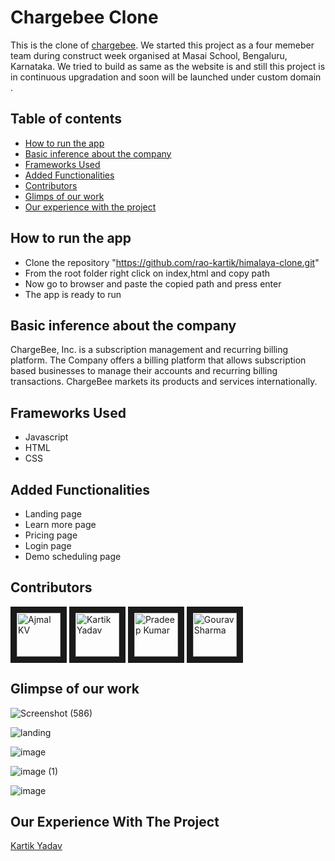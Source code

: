 
# Chargebee Clone

This is the clone of [chargebee](www.chargebee.com). We started this project as a four memeber team during construct week organised at Masai School, Bengaluru, Karnataka. We tried to build as same as the website is and still this project is in continuous upgradation and soon will be launched under custom domain .

## Table of contents

* [How to run the app](#how-to-run-the-app)
* [Basic inference about the company](#basic-inference-about-the-company)
* [Frameworks Used](#frameworks-used)
* [Added Functionalities](#added-functionalities)
* [Contributors](#contributors)
* [Glimps of our work](#glimpse-of-our-work)
* [Our experience with the project ](#our-experience-with-the-project)

## How to run the app
* Clone the repository "https://github.com/rao-kartik/himalaya-clone.git"
* From the root folder right click on index,html and copy path
* Now go to browser and paste the copied path and press enter
* The app is ready to run

## Basic inference about the company

ChargeBee, Inc. is a subscription management and recurring billing platform. The Company offers a billing platform that allows subscription based businesses to manage their accounts and recurring billing transactions. ChargeBee markets its products and services internationally.

## Frameworks Used

* Javascript
* HTML
* CSS

## Added Functionalities
* Landing page
* Learn more page
* Pricing page
* Login page
* Demo scheduling page

## Contributors

<a href="../../../../kiranjolisa" target="_blank"><img src="https://avatars.githubusercontent.com/u/47073765?v=4" alt="Ajmal KV" width="70" height="70" border="10" /></a> 
<a href="../../../../rao-kartik" target="_blank"><img src="https://avatars.githubusercontent.com/u/77038631?s=400&v=4" alt="Kartik Yadav" width="70" height="70" border="10" /></a>
<a href="../../../../pradeepkmr500" target="_blank"><img src="https://avatars.githubusercontent.com/u/77039533?v=4" alt="Pradeep Kumar" width="70" height="70" border="10" /></a> 
<a href="../../../../gouravsharma27" target="_blank"><img src="https://avatars.githubusercontent.com/u/77039064?v=4" alt="Gourav Sharma" width="70" height="70" border="10" /></a> 

## Glimpse of our work

![Screenshot (586)](https://user-images.githubusercontent.com/47073765/107081639-03134e00-6819-11eb-8e76-16052429bd60.png)

![landing](https://user-images.githubusercontent.com/47073765/107082153-c5fb8b80-6819-11eb-89f5-4adbd52ac196.png)

![image](https://user-images.githubusercontent.com/47073765/107082242-e62b4a80-6819-11eb-8eaf-81e292b7be27.png)

![image (1)](https://user-images.githubusercontent.com/47073765/107082374-1541bc00-681a-11eb-80af-d35bb1216496.png)

![image](https://user-images.githubusercontent.com/77038631/107112713-a303c280-687f-11eb-9b34-13c35bc27dc6.png)

## Our Experience With The Project

[Kartik Yadav](https://raoka8.hashnode.dev/our-experience-in-building-chargebeecom-clone)
